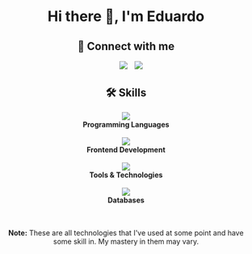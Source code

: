 <h1 align="center"> Hi there 👋, I'm Eduardo </h1>



<h2 align="center"> 🤝 Connect with me </h2>

<p align="center">
  <div align="center"  class="icons-social" style="margin-left: 10px;">
    <a style="margin-left: 10px;"  target="_blank" href="https://www.linkedin.com/in/eduardo-rmarks/">
		  <img src="https://skillicons.dev/icons?i=linkedin"></a>
	  <a style="margin-left: 10px;" target="_blank" href="https://www.instagram.com/eduardo_rmarks/">
		  <img src="https://skillicons.dev/icons?i=instagram"></a>
  </div>
</p>

<h2 align="center"> 🛠️ Skills </h2>

<div align="center"><p align="center">
   <img src="https://skillicons.dev/icons?i=python,java,js,python,php,cs&perline=6" />
   <br/>
   <b>Programming Languages</b>
   <br/><br/>
   <img src="https://skillicons.dev/icons?i=html,css,bootstrap&perline=6" />
   <br/>
   <b>Frontend Development</b>
   <br/><br/>
   <img src="https://skillicons.dev/icons?i=flask,ubuntu,git,github,latex,arduino&perline=9" />
   <br/>
   <b>Tools & Technologies</b>
   <br/><br/>
   <img src="https://skillicons.dev/icons?i=mysql,postgres,redis&perline=10" />
   <br/>
   <b>Databases</b>
  </p> 
  <br/><br/>
  <b>Note:</b> These are all technologies that I've used at some point and have some skill in. My mastery in them may vary.
  </p>
</div>


<!--## 📊 My GitHub Data

<div align="center">
  <p align="center"><img src="https://github-readme-streak-stats.herokuapp.com/?user=EduardoRMarks&theme=algolia" alt="7oSkaaa" /></p>
  <p align="center">
    <img alt="Sideghost's Github Stats" src="https://github-readme-stats.vercel.app/api?username=EduardoRMarks&show_icons=true&count_private=true&theme=algolia" height="192px"/>
  &nbsp;
	  <img src="https://github-readme-stats.vercel.app/api/top-langs?username=EduardoRMarks&langs_count=10&show_icons=true&locale=en&layout=compact&theme=algolia" alt="andre-j3sus" height="192px"/>
  <br/>
  <b>Note:</b> Top languages is only a metric of the languages my public code consists of and doesn't reflect experience or skill level.
  </p>
</div>-->
